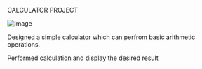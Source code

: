 CALCULATOR PROJECT 

![image](https://github.com/Atharvadahitule/CODSOFT-2/assets/91479522/81a420ff-0efe-4cc3-834b-832b1417d109)

Designed a simple calculator which can perfrom basic arithmetic operations.

Performed calculation and display the desired result
